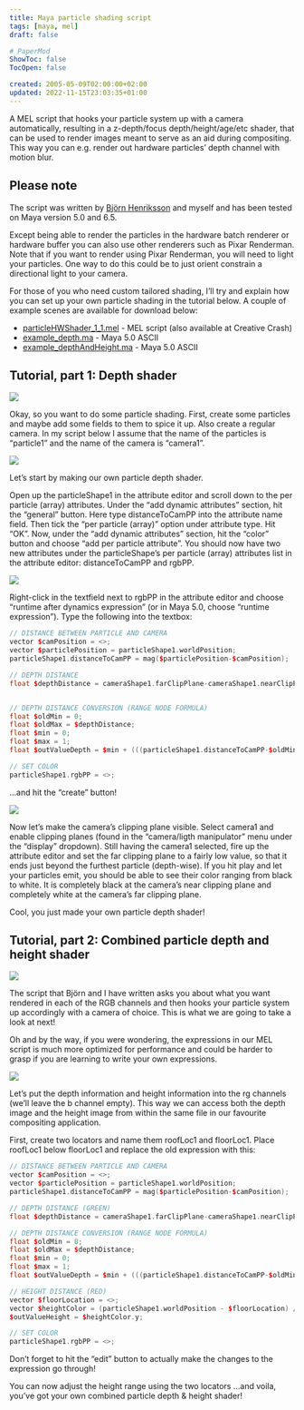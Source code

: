 ```yaml
---
title: Maya particle shading script
tags: [maya, mel]
draft: false

# PaperMod
ShowToc: false
TocOpen: false

created: 2005-05-09T02:00:00+02:00
updated: 2022-11-15T23:03:35+01:00
---
```


A MEL script that hooks your particle system up with a camera automatically, resulting in a z-depth/focus depth/height/age/etc shader, that can be used to render images meant to serve as an aid during compositing. This way you can e.g. render out hardware particles’ depth channel with motion blur.

## Please note

The script was written by [Björn Henriksson](http://www.bhenriksson.se) and myself and has been tested on Maya version 5.0 and 6.5.

Except being able to render the particles in the hardware batch renderer or hardware buffer you can also use other renderers such as Pixar Renderman. Note that if you want to render using Pixar Renderman, you will need to light your particles. One way to do this could be to just orient constrain a directional light to your camera.

For those of you who need custom tailored shading, I’ll try and explain how you can set up your own particle shading in the tutorial below. A couple of example scenes are available for download below:

- [particleHWShader_1_1.mel](/static/maya_particle_shading_script/particleHWShader_1_1.mel) - MEL script (also available at Creative Crash)
- [example_depth.ma](/static/maya_particle_shading_script/example_depth.ma) - Maya 5.0 ASCII
- [example_depthAndHeight.ma](/static/maya_particle_shading_script/example_depthAndHeight.ma) - Maya 5.0 ASCII

## Tutorial, part 1: Depth shader

![](/static/maya_particle_shading_script/2_1.gif)

Okay, so you want to do some particle shading. First, create some particles and maybe add some fields to them to spice it up. Also create a regular camera. In my script below I assume that the name of the particles is “particle1” and the name of the camera is “camera1”.

![](/static/maya_particle_shading_script/2_2.gif)

Let’s start by making our own particle depth shader.

Open up the particleShape1 in the attribute editor and scroll down to the per particle (array) attributes. Under the “add dynamic attributes” section, hit the “general” button. Here type distanceToCamPP into the attribute name field. Then tick the “per particle (array)” option under attribute type. Hit “OK”. Now, under the “add dynamic attributes” section, hit the “color” button and choose “add per particle attribute”. You should now have two new attributes under the particleShape’s per particle (array) attributes list in the attribute editor: distanceToCamPP and rgbPP.

![](/static/maya_particle_shading_script/2_3.gif)

Right-click in the textfield next to rgbPP in the attribute editor and choose “runtime after dynamics expression” (or in Maya 5.0, choose “runtime expression”). Type the following into the textbox:

```c++
// DISTANCE BETWEEN PARTICLE AND CAMERA
vector $camPosition = <>;
vector $particlePosition = particleShape1.worldPosition;
particleShape1.distanceToCamPP = mag($particlePosition-$camPosition);

// DEPTH DISTANCE
float $depthDistance = cameraShape1.farClipPlane-cameraShape1.nearClipPlane;


// DEPTH DISTANCE CONVERSION (RANGE NODE FORMULA)
float $oldMin = 0;
float $oldMax = $depthDistance;
float $min = 0;
float $max = 1;
float $outValueDepth = $min + (((particleShape1.distanceToCamPP-$oldMin)/($oldMax-$oldMin)) * ($max-$min));

// SET COLOR
particleShape1.rgbPP = <>;
```

…and hit the “create” button!

![](/static/maya_particle_shading_script/2_4.gif)

Now let’s make the camera’s clipping plane visible. Select camera1 and enable clipping planes (found in the “camera/ligth manipulator” menu under the “display” dropdown). Still having the camera1 selected, fire up the attribute editor and set the far clipping plane to a fairly low value, so that it ends just beyond the furthest particle (depth-wise). If you hit play and let your particles emit, you should be able to see their color ranging from black to white. It is completely black at the camera’s near clipping plane and completely white at the camera’s far clipping plane.

Cool, you just made your own particle depth shader!


## Tutorial, part 2: Combined particle depth and height shader

![](/static/maya_particle_shading_script/2_5.gif)

The script that Björn and I have written asks you about what you want rendered in each of the RGB channels and then hooks your particle system up accordingly with a camera of choice. This is what we are going to take a look at next!

Oh and by the way, if you were wondering, the expressions in our MEL script is much more optimized for performance and could be harder to grasp if you are learning to write your own expressions.

![](/static/maya_particle_shading_script/2_6.gif)

Let’s put the depth information and height information into the rg channels (we’ll leave the b channel empty). This way we can access both the depth image and the height image from within the same file in our favourite compositing application.

First, create two locators and name them roofLoc1 and floorLoc1. Place roofLoc1 below floorLoc1 and replace the old expression with this:

```c++
// DISTANCE BETWEEN PARTICLE AND CAMERA
vector $camPosition = <>;
vector $particlePosition = particleShape1.worldPosition;
particleShape1.distanceToCamPP = mag($particlePosition-$camPosition);

// DEPTH DISTANCE (GREEN)
float $depthDistance = cameraShape1.farClipPlane-cameraShape1.nearClipPlane;

// DEPTH DISTANCE CONVERSION (RANGE NODE FORMULA)
float $oldMin = 0;
float $oldMax = $depthDistance;
float $min = 0;
float $max = 1;
float $outValueDepth = $min + (((particleShape1.distanceToCamPP-$oldMin)/($oldMax-$oldMin)) * ($max-$min));

// HEIGHT DISTANCE (RED)
vector $floorLocation = <>;
vector $heightColor = (particleShape1.worldPosition - $floorLocation) / (roofLoc1.translateY-$floorLocation);
$outValueHeight = $heightColor.y;

// SET COLOR
particleShape1.rgbPP = <>;
```

Don’t forget to hit the “edit” button to actually make the changes to the expression go through!

You can now adjust the height range using the two locators …and voila, you’ve got your own combined particle depth & height shader!
